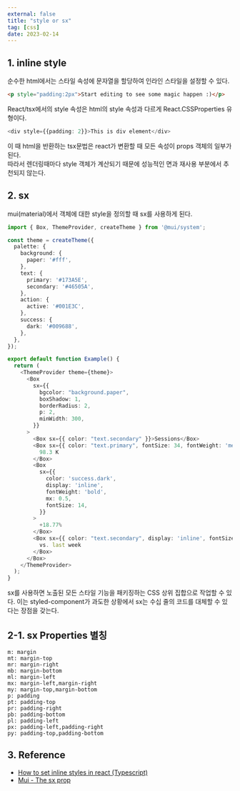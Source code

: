 ```yaml
---
external: false
title: "style or sx"
tag: [css]
date: 2023-02-14
---
```


## 1. inline style

순수한 html에서는 스타일 속성에 문자열을 할당하여 인라인 스타일을 설정할 수 있다.

```html
<p style="padding:2px">Start editing to see some magic happen :)</p>
```

React/tsx에서의 style 속성은 html의 style 속성과 다르게 React.CSSProperties 유형이다.

```ts
<div style={{padding: 2}}>This is div element</div>
```

이 때 html을 반환하는 tsx문법은 react가 변환할 때 모든 속성이 props 객체의 일부가 된다.  
따라서 렌더링때마다 style 객체가 계산되기 때문에 성능적인 면과 재사용 부분에서 추천되지 않는다.

## 2. sx

mui(material)에서 객체에 대한 style을 정의할 때 sx를 사용하게 된다.

```ts
import { Box, ThemeProvider, createTheme } from '@mui/system';

const theme = createTheme({
  palette: {
    background: {
      paper: '#fff',
    },
    text: {
      primary: '#173A5E',
      secondary: '#46505A',
    },
    action: {
      active: '#001E3C',
    },
    success: {
      dark: '#009688',
    },
  },
});

export default function Example() {
  return (
    <ThemeProvider theme={theme}>
      <Box
        sx={{
          bgcolor: "background.paper",
          boxShadow: 1,
          borderRadius: 2,
          p: 2,
          minWidth: 300,
        }}
      >
        <Box sx={{ color: "text.secondary" }}>Sessions</Box>
        <Box sx={{ color: "text.primary", fontSize: 34, fontWeight: 'medium' }}>
          98.3 K
        </Box>
        <Box
          sx={{
            color: 'success.dark',
            display: 'inline',
            fontWeight: 'bold',
            mx: 0.5,
            fontSize: 14,
          }}
        >
          +18.77%
        </Box>
        <Box sx={{ color: "text.secondary", display: 'inline', fontSize: 14 }}>
          vs. last week
        </Box>
      </Box>
    </ThemeProvider>
  );
}
```

sx를 사용하면 노출된 모든 스타일 기능을 패키징하는 CSS 상위 집합으로 작업할 수 있다. 이는 styled-component가 과도한 상황에서 sx는 수십 줄의 코드를 대체할 수 있다는 장점을 갖는다.

## 2-1. sx Properties 별칭

```textile
m: margin
mt: margin-top
mr: margin-right
mb: margin-bottom
ml: margin-left
mx: margin-left,margin-right
my: margin-top,margin-bottom
p: padding
pt: padding-top
pr: padding-right
pb: padding-bottom
pl: padding-left
px: padding-left,padding-right
py: padding-top,padding-bottom
```

## 3. Reference

- [How to set inline styles in react (Typescript)](https://reacthustle.com/blog/how-to-set-inline-styles-in-react-typescript)
- [Mui - The sx prop](https://mui.com/system/getting-started/the-sx-prop/)
